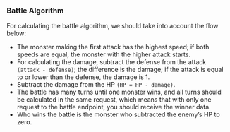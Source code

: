 ### Battle Algorithm

For calculating the battle algorithm, we should take into account the flow below:

- The monster making the first attack has the highest speed; if both speeds are equal, the monster with the higher attack starts.
- For calculating the damage, subtract the defense from the attack `(attack - defense)`; the difference is the damage; if the attack is equal to or lower than the defense, the damage is 1.
- Subtract the damage from the HP `(HP = HP - damage)`.
- The battle has many turns until one monster wins, and all turns should be calculated in the same request, which means that with only one request to the battle endpoint, you should receive the winner data.
- Who wins the battle is the monster who subtracted the enemy’s HP to zero.
